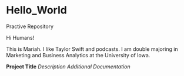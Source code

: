 # Hello_World

Practive Repository

Hi Humans!

This is Mariah. I like Taylor Swift and podcasts. I am double majoring in Marketing and Business Analytics at the University of Iowa.


**Project Title**
_Description_
_Additional Documentation_
